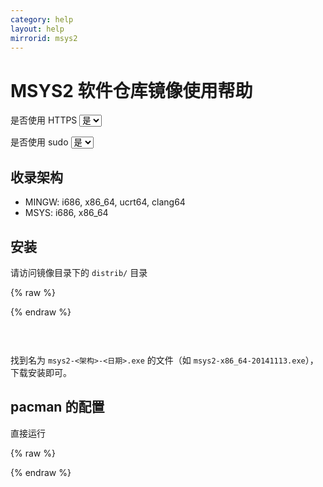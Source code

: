 ```yaml
---
category: help
layout: help
mirrorid: msys2
---
```


# MSYS2 软件仓库镜像使用帮助

<form class="form-inline">
<div class="form-group">
	<label>是否使用 HTTPS</label>
	<select id="http-select" class="form-control content-select" data-target="#content-0,#content-1">
	  <option data-http_protocol="https://" selected>是</option>
	  <option data-http_protocol="http://">否</option>
	</select>
</div>
</form>


<form class="form-inline">
<div class="form-group">
	<label>是否使用 sudo</label>
	<select id="sudo-select" class="form-control content-select" data-target="#content-0,#content-1">
	  <option data-sudo="sudo " selected>是</option>
	  <option data-sudo="">否</option>
	</select>
</div>
</form>



## 收录架构

* MINGW: i686, x86_64, ucrt64, clang64
* MSYS: i686, x86_64

## 安装

请访问镜像目录下的 `distrib/` 目录



{% raw %}
<script id="template-0" type="x-tmpl-markup">
# x86_64
{{http_protocol}}{{mirror}}/distrib/x86_64/
# i686
{{http_protocol}}{{mirror}}/distrib/i686/
</script>
{% endraw %}

<p></p>

<pre>
<code id="content-0" class="language-plaintext" data-template="#template-0" data-select="#http-select,#sudo-select">
</code>
</pre>


找到名为 `msys2-<架构>-<日期>.exe` 的文件（如 `msys2-x86_64-20141113.exe`），下载安装即可。

## pacman 的配置

直接运行



{% raw %}
<script id="template-1" type="x-tmpl-markup">
sed -i "s#https\?://mirror.msys2.org/#{{http_protocol}}{{mirror}}/#g" /etc/pacman.d/mirrorlist*
</script>
{% endraw %}

<p></p>

<pre>
<code id="content-1" class="language-bash" data-template="#template-1" data-select="#http-select,#sudo-select">
</code>
</pre>


